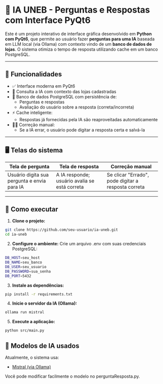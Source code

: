 # 🤖 IA UNEB - Perguntas e Respostas com Interface PyQt6

Este é um projeto interativo de interface gráfica desenvolvido em **Python com PyQt6**, que permite ao usuário fazer **perguntas para uma IA** baseada em LLM local (via Ollama) com contexto vindo de um **banco de dados de lojas**. O sistema otimiza o tempo de resposta utilizando cache em um banco PostgreSQL.

---

## 🧠 Funcionalidades

- ✅ Interface moderna em PyQt6
- 🧾 Consulta a IA com contexto das lojas cadastradas
- 💾 Banco de dados PostgreSQL com persistência de:
  - Perguntas e respostas
  - Avaliação do usuário sobre a resposta (correta/incorreta)
- ⚡ Cache inteligente:
  - Respostas já fornecidas pela IA são reaproveitadas automaticamente
- 🧑‍🏫 Correção manual:
  - Se a IA errar, o usuário pode digitar a resposta certa e salvá-la

---

## 🖥️ Telas do sistema

| Tela de pergunta | Tela de resposta | Correção manual |
|------------------|------------------|------------------|
| Usuário digita sua pergunta e envia para IA | A IA responde; usuário avalia se está correta | Se clicar "Errado", pode digitar a resposta correta |

---

## 🧪 Como executar

1. **Clone o projeto:**

```bash
git clone https://github.com/seu-usuario/ia-uneb.git
cd ia-uneb
```

2. **Configure o ambiente:**
Crie um arquivo .env com suas credenciais PostgreSQL:
```bash
DB_HOST=seu_host
DB_NAME=seu_banco
DB_USER=seu_usuario
DB_PASSWORD=sua_senha
DB_PORT=5432
```

3. **Instale as dependências:**
```bash
pip install -r requirements.txt
```

4. **Inicie o servidor da IA (Ollama):**
```bash
ollama run mistral
```

5. **Execute a aplicação:**
```bash
python src/main.py
```
## 🧠 Modelos de IA usados
Atualmente, o sistema usa:

- [Mistral (via Ollama)](https://ollama.com/library/mistral)

Você pode modificar facilmente o modelo no perguntaResposta.py.